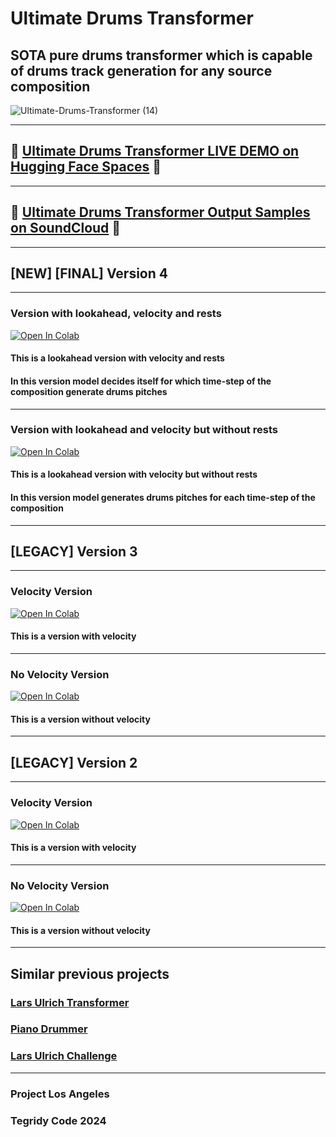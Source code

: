 # Ultimate Drums Transformer
## SOTA pure drums transformer which is capable of drums track generation for any source composition

![Ultimate-Drums-Transformer (14)](https://github.com/asigalov61/Ultimate-Drums-Transformer/assets/56325539/dce171bf-f482-43fe-9a72-eee6641622cc)

***

## 🤗 [Ultimate Drums Transformer LIVE DEMO on Hugging Face Spaces](https://huggingface.co/spaces/asigalov61/Ultimate-Drums-Transformer) 🤗

***

## 🥁 [Ultimate Drums Transformer Output Samples on SoundCloud](https://soundcloud.com/aleksandr-sigalov-61/sets/ultimate-drums-transformer) 🥁

***

## [NEW] [FINAL] Version 4

***

### Version with lookahead, velocity and rests

[![Open In Colab][colab-badge]][colab-notebook6]

[colab-notebook6]: <https://colab.research.google.com/github/asigalov61/Ultimate-Drums-Transformer/blob/main/Ultimate_Drums_Transformer.ipynb>
[colab-badge]: <https://colab.research.google.com/assets/colab-badge.svg>

#### This is a lookahead version with velocity and rests
#### In this version model decides itself for which time-step of the composition generate drums pitches

***

### Version with lookahead and velocity but without rests

[![Open In Colab][colab-badge]][colab-notebook5]

[colab-notebook5]: <https://colab.research.google.com/github/asigalov61/Ultimate-Drums-Transformer/blob/main/Ultimate_Drums_Transformer_Velocity.ipynb>
[colab-badge]: <https://colab.research.google.com/assets/colab-badge.svg>

#### This is a lookahead version with velocity but without rests
#### In this version model generates drums pitches for each time-step of the composition

***

## [LEGACY] Version 3

***

### Velocity Version

[![Open In Colab][colab-badge]][colab-notebook3]

[colab-notebook3]: <https://colab.research.google.com/github/asigalov61/Ultimate-Drums-Transformer/blob/main/Ultimate_Drums_Transformer_Velocity_Ver_3.ipynb>
[colab-badge]: <https://colab.research.google.com/assets/colab-badge.svg>

#### This is a version with velocity

***

### No Velocity Version

[![Open In Colab][colab-badge]][colab-notebook4]

[colab-notebook4]: <https://colab.research.google.com/github/asigalov61/Ultimate-Drums-Transformer/blob/main/Ultimate_Drums_Transformer_Ver_3.ipynb>
[colab-badge]: <https://colab.research.google.com/assets/colab-badge.svg>

#### This is a version without velocity

***

## [LEGACY] Version 2

***

### Velocity Version

[![Open In Colab][colab-badge]][colab-notebook1]

[colab-notebook1]: <https://colab.research.google.com/github/asigalov61/Ultimate-Drums-Transformer/blob/main/Ultimate_Drums_Transformer_Velocity_Ver_2.ipynb>
[colab-badge]: <https://colab.research.google.com/assets/colab-badge.svg>

#### This is a version with velocity

***

### No Velocity Version

[![Open In Colab][colab-badge]][colab-notebook2]

[colab-notebook2]: <https://colab.research.google.com/github/asigalov61/Ultimate-Drums-Transformer/blob/main/Ultimate_Drums_Transformer_Ver_2.ipynb>
[colab-badge]: <https://colab.research.google.com/assets/colab-badge.svg>

#### This is a version without velocity

***

## Similar previous projects

### [Lars Ulrich Transformer](https://github.com/asigalov61/Lars-Ulrich-Transformer)
### [Piano Drummer](https://github.com/asigalov61/Piano-Drummer)
### [Lars Ulrich Challenge](https://github.com/asigalov61/Lars-Ulrich-Challenge)

***

### Project Los Angeles
### Tegridy Code 2024
